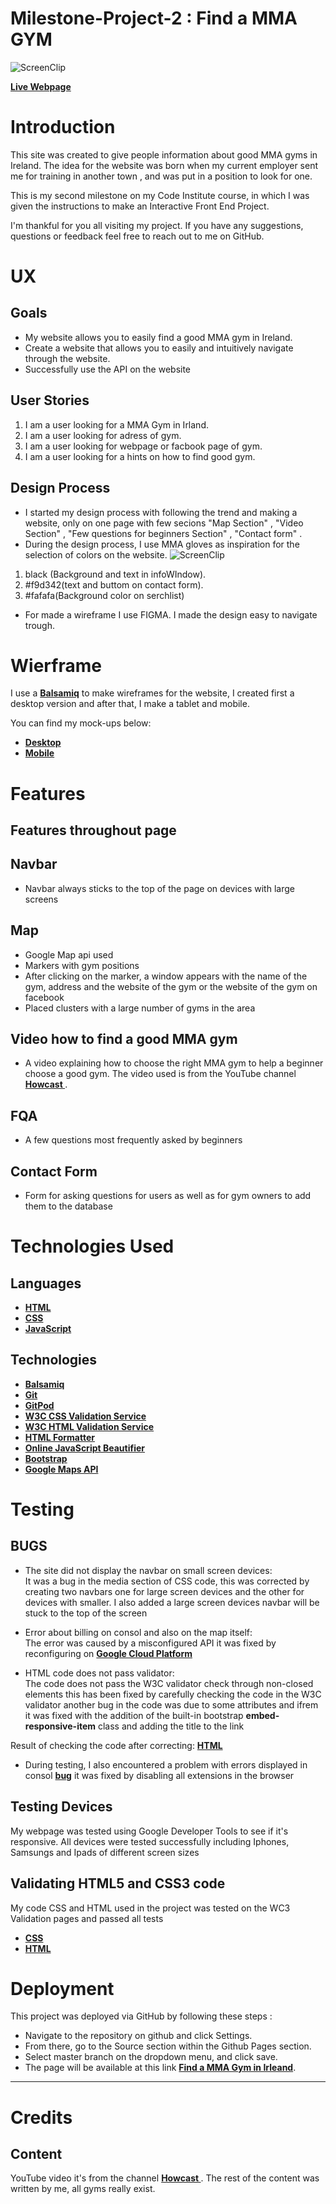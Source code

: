 # Milestone-Project-2 : Find a MMA GYM
![ScreenClip](assets/images/Wireframe/ScreenClip.png)


 __[Live Webpage](https://azimny86.github.io/Milestone-Project-2/)__
# Introduction

This site was created to give people information about good MMA gyms in Ireland. The idea for the website was born when my current employer sent me for training in another town , and was put in a position to look for one.

This is my second milestone on my Code Institute course, in which I was given the instructions to make an Interactive Front End Project.

I'm thankful for you all visiting my project. If you have any suggestions, questions or feedback feel free to reach out to me on GitHub.

# UX

## Goals
* My website allows you to easily find a good MMA gym in Ireland.
* Create a website that allows you to easily and intuitively navigate through the website.
* Successfully use the API on the website   


## User Stories

1. I am a user looking for a MMA Gym in Irland.
2. I am a user looking for adress of gym.
3. I am a user looking for webpage or facbook page of gym.
4. I am a user looking for a hints on how to find good gym.

## Design Process


* I started my design process with following the trend and making a website, only on one page with few secions "Map Section" , "Video Section" , "Few questions for beginners Section" , "Contact form" .
* During the design process, I use MMA gloves as inspiration for the selection of colors on the website.
![ScreenClip](assets/images/Wireframe/ColorHuntPalette282572.png)
1. black (Background and text in infoWIndow).
2. #f9d342(text and buttom on contact form).
3.  #fafafa(Background color on serchlist)

* For made a wireframe I use FIGMA. I made the design easy to navigate trough. 

# Wierframe
I use a  __[Balsamiq](https://balsamiq.cloud/)__  to make wireframes for the website, I created first a desktop version and after that, I make a tablet and mobile. 

You can find my mock-ups below:
* __[Desktop](assets/images/Wireframe/Desktop.png)__
* __[Mobile](assets/images/Wireframe/Mobile.png)__

# Features

## Features throughout page
## Navbar
* Navbar always sticks to the top of the page on devices with large screens
## Map
* Google Map api used
* Markers with gym positions
* After clicking on the marker, a window appears with the name of the gym, address and the website of the gym or the website of the gym on facebook
* Placed clusters with a large number of gyms in the area

## Video how to find a good MMA gym
* A video explaining how to choose the right MMA gym to help a beginner choose a good gym. The video used is from the YouTube channel __[Howcast ](https://www.youtube.com/c/howcast/featured)__ .
## FQA
* A few questions most frequently asked by beginners
## Contact Form
* Form for asking questions for users as well as for gym owners to add them to the database
# Technologies Used

## Languages
*  __[HTML](https://en.wikipedia.org/wiki/HTML)__ 
*  __[CSS](https://en.wikipedia.org/wiki/CSS)__ 
*  __[JavaScript](https://www.javascript.com/)__ 


## Technologies
*  __[Balsamiq](https://balsamiq.cloud/)__ 
*  __[Git](https://git-scm.com/)__ 
*  __[GitPod](https://www.gitpod.io/)__ 
*  __[W3C CSS Validation Service](https://jigsaw.w3.org/css-validator/)__ 
*  __[W3C HTML Validation Service](https://validator.w3.org/)__ 
*  __[HTML Formatter](https://codebeautify.org/htmlviewer//)__ 
* __[Online JavaScript Beautifier](https://beautifier.io/)__ 
* __[Bootstrap](https://getbootstrap.com/)__
* __[Google Maps API](https://developers.google.com/maps/documentation)__

# Testing

## BUGS

* The site did not display the navbar on small screen devices:<br> It was a bug in the media section of CSS code, this was corrected by creating two navbars one for large screen devices and the other for devices with smaller.
I also added a large screen devices navbar will be stuck to the top of the screen


* Error about billing on consol and also on the map itself:<br>
    The error was caused by a misconfigured API it was fixed by reconfiguring on  __[Google Cloud Platform](https://console.cloud.google.com/)__

* HTML code does not pass validator:<br>
    The code does not pass the W3C validator check through non-closed elements this has been fixed by carefully checking the code in the W3C validator
    another bug in the code was due to some attributes and ifrem it was fixed with the addition of the built-in bootstrap **embed-responsive-item** class and adding the title to the link

Result of checking the code after correcting:
 __[HTML](/assets/images/Wireframe/IndexValidatorRaport.png)__

* During testing, I also encountered a problem with errors displayed in consol  __[bug](assets/images/Wireframe/bug_-_22_lis__10_03_AM.png)__
it was fixed by disabling all extensions in the browser

## Testing Devices

My webpage was tested using Google Developer Tools to see if it's responsive. All devices were tested successfully including Iphones, Samsungs and Ipads of different screen sizes
## Validating HTML5 and CSS3 code
My code CSS and HTML  used in the project was tested on the WC3 Validation pages and passed all tests
* __[CSS](/assets/images/Wireframe/CSSValidatorRaport.png)__
* __[HTML](/assets/images/Wireframe/IndexValidatorRaport.png)__


# Deployment
This project was deployed via GitHub by following these steps :
* Navigate to the repository on github and click Settings.
* From there, go to the Source section within the Github Pages section.
* Select master branch on the dropdown menu, and click save.
* The page will be available at this link __[Find a MMA Gym in Irleand](https://azimny86.github.io/Milestone-Project-2/)__.
****
# Credits

## Content
YouTube video it's from the channel __[Howcast ](https://www.youtube.com/c/howcast/featured)__ .  The rest of the content was written by me, all gyms really exist.